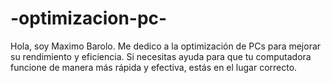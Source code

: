 # -optimizacion-pc-
Hola, soy Maximo Barolo. Me dedico a la optimización de PCs para mejorar su rendimiento y eficiencia. Si necesitas ayuda para que tu computadora funcione de manera más rápida y efectiva, estás en el lugar correcto.

